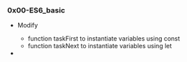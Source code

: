 ### 0x00-ES6_basic

- Modify
  - function taskFirst to instantiate variables using const
  - function taskNext to instantiate variables using let

- 